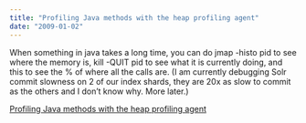 ```yaml
---
title: "Profiling Java methods with the heap profiling agent"
date: "2009-01-02"
---
```


When something in java takes a long time, you can do jmap -histo pid to see where the memory is, kill -QUIT pid to see what it is currently doing, and this to see the % of where all the calls are. (I am currently debugging Solr commit slowness on 2 of our index shards, they are 20x as slow to commit as the others and I don’t know why. More later.)

  
[Profiling Java methods with the heap profiling agent](http://prefetch.net/blog/index.php/2008/02/02/profiling-java-methods-with-the-heap-profiling-agent/)
